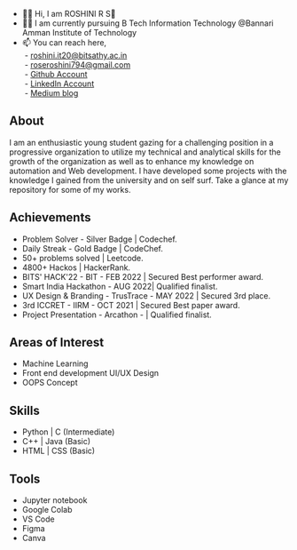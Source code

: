 * 👩‍💻 Hi, I am ROSHINI R S👋
* 👩‍🎓 I am currently pursuing B Tech Information Technology @Bannari Amman Institute of Technology
* 📫 You can reach here, <br>
      &nbsp;- roshini.it20@bitsathy.ac.in<br>
      &nbsp;- roseroshini794@gmail.com<br>
      &nbsp;- [Github Account](https://github.com/roshini-it20)<br>
      &nbsp;- [LinkedIn Account](https://www.linkedin.com/in/roshini-r-s-852967200/)<br>
      &nbsp;- [Medium blog](https://medium.com/@ROSHINIRS)<br>
## About
I am an enthusiastic young student gazing for a challenging position in a progressive organization to utilize my technical and analytical skills for the growth of the organization as well as to enhance my knowledge on automation and Web development. I have developed some projects with the knowledge I gained from the university and on self surf. Take a glance at my repository for some of my works.
## Achievements
- Problem Solver - Silver Badge | Codechef.
- Daily Streak - Gold Badge | CodeChef.
- 50+ problems solved | Leetcode.
- 4800+ Hackos | HackerRank.
- BITS' HACK'22 - BIT - FEB 2022 | Secured Best performer award.
- Smart India Hackathon - AUG 2022| Qualified finalist.
- UX Design & Branding - TrusTrace - MAY 2022 | Secured 3rd place.
- 3rd ICCRET - IIRM - OCT 2021 | Secured Best paper award.
- Project Presentation - Arcathon - | Qualified finalist.
## Areas of Interest
- Machine Learning
- Front end development UI/UX Design
- OOPS Concept
## Skills
- Python | C (Intermediate)
- C++ | Java (Basic)
- HTML | CSS (Basic)
## Tools
- Jupyter notebook
- Google Colab
- VS Code
- Figma
- Canva
